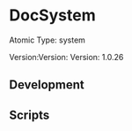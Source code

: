 # DocSystem

Atomic Type: system

Version:Version: Version: 1.0.26








## Development

## Scripts

